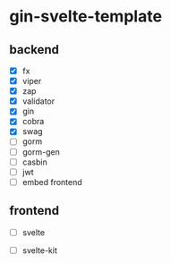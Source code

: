 # gin-svelte-template

## backend
 
- [x] fx
- [x] viper
- [x] zap
- [x] validator
- [x] gin
- [x] cobra
- [x] swag
- [ ] gorm
- [ ] gorm-gen
- [ ] casbin
- [ ] jwt
- [ ] embed frontend

## frontend

- [ ] svelte
- [ ] svelte-kit

